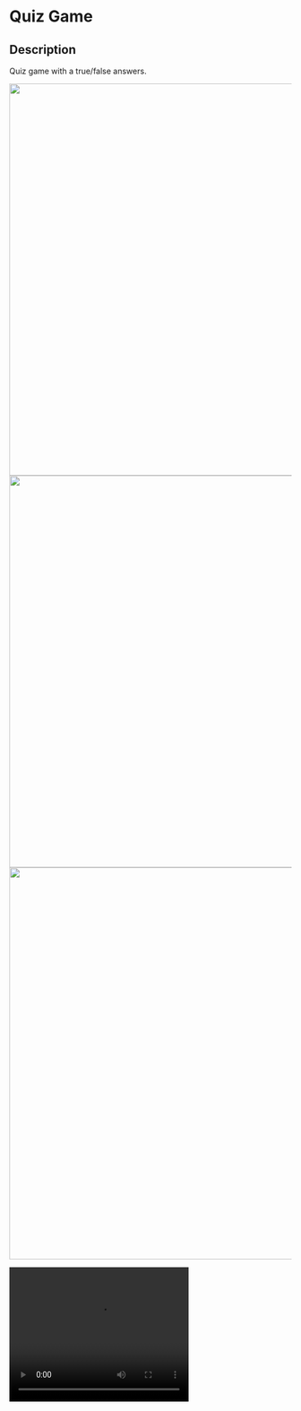 
<h1>Quiz Game</h1>
<h2>Description</h2>
Quiz game with a true/false answers.
<p align=”center”>

<img src="https://user-images.githubusercontent.com/22132871/155980907-ae410fe0-c8e7-46f4-b425-5fe0e9de187b.png" height="700">
<img src="https://user-images.githubusercontent.com/22132871/155981174-cc4a7c70-5407-4f91-9ea1-04747d18f3cb.png"  height="700">
<img src="https://user-images.githubusercontent.com/22132871/155981185-ee27bce6-28a3-4bad-8812-213d8e8adf06.png" height="700">
</p>

<video width="320" height="240" controls>
  <source src="(https://youtu.be/y3QupEbiefs" type="video/mp4">
</video>
